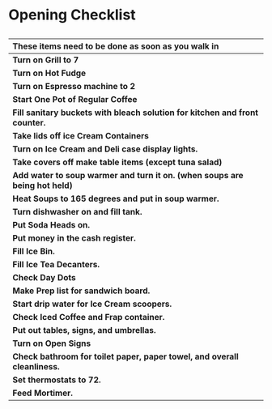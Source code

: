 # Opening Checklist

##  

| These items need to be done as soon as you walk in |
| :--- |
| **Turn on Grill to 7** |
| **Turn on Hot Fudge** |
| **Turn on Espresso machine to 2** |
| **Start One Pot of Regular Coffee** |
| **Fill sanitary buckets with bleach solution for kitchen and front counter.** |
| **Take lids off ice Cream Containers** |
| **Turn on Ice Cream and Deli case display lights.** |
| **Take covers off make table items \(except tuna salad\)** |
| **Add water to soup warmer and turn it on. \(when soups are being hot held\)** |
| **Heat Soups to 165 degrees and put in soup warmer.** |
| **Turn dishwasher on and fill tank.** |
| **Put Soda Heads on.** |
| **Put money in the cash register.** |
| **Fill Ice Bin.** |
| **Fill Ice Tea Decanters.** |
| **Check Day Dots** |
| **Make Prep list for sandwich board.** |
| **Start drip water for Ice Cream scoopers.** |
| **Check Iced Coffee and Frap container.** |
| **Put out tables, signs, and umbrellas.** |
| **Turn on Open Signs** |
| **Check bathroom for toilet paper, paper towel, and overall cleanliness.** |
| **Set thermostats to 72.** |
| **Feed Mortimer.** |


